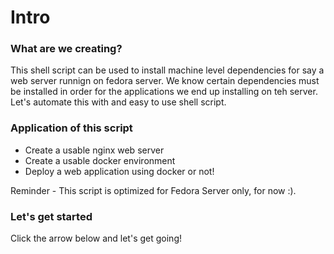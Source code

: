 # Intro

### What are we creating?
This shell script can be used to install machine level dependencies for say a web server runnign on fedora server. We know certain dependencies must be installed in order for the applications we end up installing on teh server. Let's automate this with and easy to use shell script. 

### Application of this script
- Create a usable nginx web server
- Create a usable docker environment
- Deploy a web application using docker or not!

Reminder - This script is optimized for Fedora Server only, for now :).

### Let's get started
Click the arrow below and let's get going!